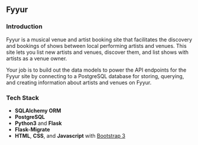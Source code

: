 Fyyur
-----

### Introduction

Fyyur is a musical venue and artist booking site that facilitates the discovery and bookings of shows between local performing artists and venues. This site lets you list new artists and venues, discover them, and list shows with artists as a venue owner.

Your job is to build out the data models to power the API endpoints for the Fyyur site by connecting to a PostgreSQL database for storing, querying, and creating information about artists and venues on Fyyur.

### Tech Stack

* **SQLAlchemy ORM**
* **PostgreSQL**
* **Python3** and **Flask**
* **Flask-Migrate**
* **HTML**, **CSS**, and **Javascript** with [Bootstrap 3](https://getbootstrap.com/docs/3.4/customize/)

